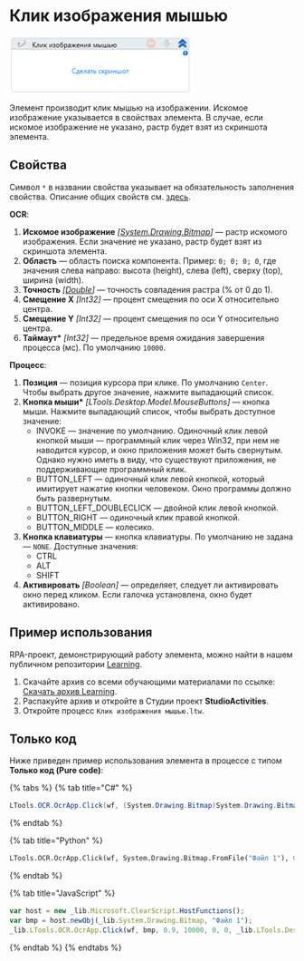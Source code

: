 # Клик изображения мышью

![](<../../../.gitbook/assets/image (449).png>)

Элемент производит клик мышью на изображении. Искомое изображение указывается в свойствах элемента. В случае, если искомое изображение не указано, растр будет взят из скриншота элемента.

## Свойства

Символ `*` в названии свойства указывает на обязательность заполнения свойства. Описание общих свойств см. [здесь](https://docs.primo-rpa.ru/primo-rpa/primo-studio/process/elements#svoistva-elementa).

**OCR**:

1. **Искомое изображение** *[[System.Drawing.Bitmap](https://learn.microsoft.com/ru-ru/dotnet/api/system.drawing.bitmap?redirectedfrom=MSDN&view=netframework-4.8)]* — растр искомого изображения. Если значение не указано, растр будет взят из скриншота элемента.           
1. **Область** — область поиска компонента. Пример: `0; 0; 0; 0`, где значения слева направо: высота (height), слева (left), сверху (top), ширина (width).
1. **Точность** *[[Double](https://learn.microsoft.com/ru-ru/dotnet/api/system.double?view=net-5.0&viewFallbackFrom=windowsdesktop-3.0)]* — точность совпадения растра (% от 0 до 1).
1. **Смещение X** *[Int32]* — процент смещения по оси X относительно центра.     
1. **Смещение Y** *[Int32]* — процент смещения по оси Y относительно центра.
1. **Таймаут\*** *[Int32]* — предельное время ожидания завершения процесса (мс). По умолчанию `10000`.

**Процесс**:

1. **Позиция** — позиция курсора при клике. По умолчанию `Center`. Чтобы выбрать другое значение, нажмите выпадающий список.   
1. **Кнопка мыши\*** *[LTools.Desktop.Model.MouseButtons]* — кнопка мыши. Нажмите выпадающий список, чтобы выбрать доступное значение:
   * INVOKE — значение по умолчанию. Одиночный клик левой кнопкой мыши — программный клик через Win32, при нем не наводится курсор, и окно приложения может быть свернутым. Однако нужно иметь в виду, что существуют приложения, не поддерживающие программный клик.
   * BUTTON_LEFT — одиночный клик левой кнопкой, который имитирует нажатие кнопки человеком. Окно программы должно быть развернутым.
   * BUTTON_LEFT_DOUBLECLICK — двойной клик левой кнопкой.
   * BUTTON_RIGHT — одиночный клик правой кнопкой.
   * BUTTON_MIDDLE — колесико.                                       
1. **Кнопка клавиатуры** — кнопка клавиатуры. По умолчанию не задана — `NONE`. Доступные значения:
   * CTRL
   * ALT
   * SHIFT                
1. **Активировать** *[Boolean]* — определяет, следует ли активировать окно перед кликом. Если галочка установлена, окно будет активировано.               



## Пример использования

RPA-проект, демонстрирующий работу элемента, можно найти в нашем публичном репозитории [Learning](https://github.com/PrimoRPA/Learning).

1. Скачайте архив со всеми обучающими материалами по ссылке: [Скачать архив Learning](https://github.com/PrimoRPA/Learning/archive/refs/heads/master.zip).
2. Распакуйте архив и откройте в Студии проект **StudioActivities**.
3. Откройте процесс `Клик изображения мышью.ltw`.


## Только код

Ниже приведен пример использования элемента в процессе с типом **Только код (Pure code)**:

{% tabs %}
{% tab title="C#" %}
```csharp
LTools.OCR.OcrApp.Click(wf, (System.Drawing.Bitmap)System.Drawing.Bitmap.FromFile("Файл 1"), 0.9, 10000, 0, 0, LTools.Desktop.Model.MouseButtons.BUTTON_LEFT);
```
{% endtab %}

{% tab title="Python" %}
```python
LTools.OCR.OcrApp.Click(wf, System.Drawing.Bitmap.FromFile("Файл 1"), 0.9, 10000, 0, 0, LTools.Desktop.Model.MouseButtons.BUTTON_LEFT)
```
{% endtab %}

{% tab title="JavaScript" %}
```javascript
var host = new _lib.Microsoft.ClearScript.HostFunctions();
var bmp = host.newObj(_lib.System.Drawing.Bitmap, "Файл 1");
_lib.LTools.OCR.OcrApp.Click(wf, bmp, 0.9, 10000, 0, 0, _lib.LTools.Desktop.Model.MouseButtons.BUTTON_LEFT);
```
{% endtab %}
{% endtabs %}
